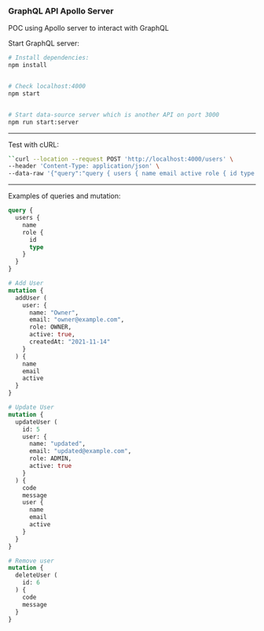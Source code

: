 ### GraphQL API Apollo Server

POC using Apollo server to interact with GraphQL

Start GraphQL server:


```bash
# Install dependencies:
npm install


# Check localhost:4000
npm start


# Start data-source server which is another API on port 3000
npm run start:server
```

---

Test with cURL:

```bash
``curl --location --request POST 'http://localhost:4000/users' \
--header 'Content-Type: application/json' \
--data-raw '{"query":"query { users { name email active role { id type } } }","variables":{}}'
```


---

Examples of queries and mutation:


```graphql
query {
  users {
    name
    role {
      id
      type
    }
  }
}
```


```graphql
# Add User
mutation {
  addUser (
    user: {
      name: "Owner",
      email: "owner@example.com",
      role: OWNER,
      active: true,
      createdAt: "2021-11-14"
    }
  ) {
    name
    email
    active
  }
}
```

```graphql
# Update User
mutation {
  updateUser (
    id: 5
    user: {
      name: "updated",
      email: "updated@example.com",
      role: ADMIN,
      active: true
    }
  ) {
    code
    message
    user {
      name
      email
      active
    }
  }
}
```

```graphql
# Remove user
mutation {
  deleteUser (
    id: 6
  ) {
    code
    message
  }
}
```
